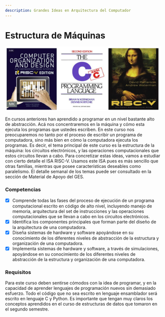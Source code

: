 ```yaml
---
description: Grandes Ideas en Arquitectura del Computador
---
```


# Estructura de Máquinas

![](.gitbook/assets/screen-shot-2020-01-16-at-22.20.31.png)

En cursos anteriores han aprendido a programar en un nivel bastante alto de abstracción. Acá nos concentraremos en la máquina y cómo esta ejecuta los programas que ustedes escriben. En este curso nos preocuparemos no tanto por el proceso de escribir un programa de computadora, sino más bien en cómo la computadora ejecuta los programas. Es decir, el tema principal de este curso es la estructura de la máquina: los circuitos electrónicos, y las operaciones computacionales que estos circuitos llevan a cabo. Para concretizar estas ideas, vamos a estudiar con cierto detalle el ISA RISC-V. Usamos este ISA pues es más sencillo que otras familias, mientras que posee características deseables como paralelismo. El detalle semanal de los temas puede ser consultado en la sección de Material de Apoyo del GES.

### Competencias  

* [x] Comprende todas las fases del proceso de ejecución de un programa computacional escrito en código de alto nivel, incluyendo manejo de memoria, arquitectura del set de instrucciones y las operaciones computacionales que se llevan a cabo en los circuitos electrónicos.
* [x] Identifica los componentes principales que forman parte del diseño de la arquitectura de una computadora. 
* [x] Diseña sistemas de hardware y software apoyándose en su conocimiento de los diferentes niveles de abstracción de la estructura y organización de una computadora.
* [x] Implementa sistemas de hardware y software, a través de simulaciones, apoyándose en su conocimiento de los diferentes niveles de abstracción de la estructura y organización de una computadora.

### Requisitos

Para este curso deben sentirse cómodos con la idea de programar, y en la capacidad de aprender lenguajes de programación nuevos sin demasiado esfuerzo. Todo el código que no sea escrito en lenguaje ensamblador será escrito en lenguaje C y Python. Es importante que tengan muy claros los conceptos aprendidos en el curso de estructuras de datos que tomaron en el segundo semestre.

